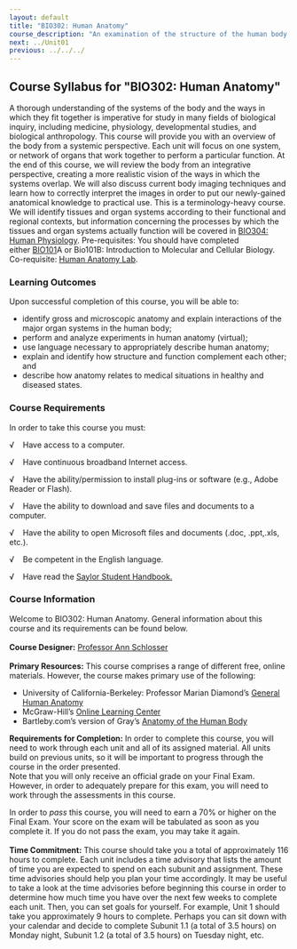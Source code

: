 ```yaml
---
layout: default
title: "BIO302: Human Anatomy"
course_description: "An examination of the structure of the human body at the cellular, tissue, organ, and organ system levels. Topics include: the integumentary, skeletal, muscular, nervous, cardiovascular, lymphatic, respiratory, digestive, urinary, endocrine, and reproductive systems."
next: ../Unit01
previous: ../../../
---
```

Course Syllabus for "BIO302: Human Anatomy"
-------------------------------------------

A thorough understanding of the systems of the body and the ways in
which they fit together is imperative for study in many fields of
biological inquiry, including medicine, physiology, developmental
studies, and biological anthropology. This course will provide you with
an overview of the body from a systemic perspective. Each unit will
focus on one system, or network of organs that work together to perform
a particular function. At the end of this course, we will review the
body from an integrative perspective, creating a more realistic vision
of the ways in which the systems overlap. We will also discuss current
body imaging techniques and learn how to correctly interpret the images
in order to put our newly-gained anatomical knowledge to practical use.
This is a terminology-heavy course. We will identify tissues and organ
systems according to their functional and regional contexts, but
information concerning the processes by which the tissues and organ
systems actually function will be covered in [BIO304: Human
Physiology](http://www.saylor.org/courses/bio304/). Pre-requisites: You
should have completed
either [BIO101](http://www.saylor.org/courses/bio101a/)A or Bio101B:
Introduction to Molecular and Cellular Biology. Co-requisite: [Human
Anatomy Lab](http://www.saylor.org/courses/bio302-lab/).

### Learning Outcomes

Upon successful completion of this course, you will be able to:  

-   identify gross and microscopic anatomy and explain interactions of
    the major organ systems in the human body;
-   perform and analyze experiments in human anatomy (virtual);
-   use language necessary to appropriately describe human anatomy;
-   explain and identify how structure and function complement each
    other; and
-   describe how anatomy relates to medical situations in healthy and
    diseased states.

### Course Requirements

In order to take this course you must:

√    Have access to a computer.

√    Have continuous broadband Internet access.

√    Have the ability/permission to install plug-ins or software (e.g.,
Adobe Reader or Flash).

√    Have the ability to download and save files and documents to a
computer.

√    Have the ability to open Microsoft files and documents (.doc,
.ppt,.xls, etc.).

√    Be competent in the English language.

√    Have read the [Saylor Student
Handbook.](http://www.saylor.org/site/wp-content/uploads/2012/05/Saylor-StudentHandbook.pdf)

### Course Information

Welcome to BIO302: Human Anatomy. General information about this course
and its requirements can be found below.  
    
 **Course Designer:** [Professor Ann
Schlosser](http://www.saylor.org/faculty-o-t/#ProfessorAnnSchlosser)  
    
 **Primary Resources:** This course comprises a range of different free,
online materials. However, the course makes primary use of the
following:  

-   University of California-Berkeley: Professor Marian Diamond’s
    [General Human
    Anatomy](http://www.youtube.com/watch?v=S9WtBRNydso&list=SP9A701D54E8896D0E)
-   McGraw-Hill’s [Online Learning
    Center](http://highered.mcgraw-hill.com/sites/0072351136/student_view0/)
-   Bartleby.com’s version of Gray’s [Anatomy of the Human
    Body](http://www.bartleby.com/107/)

**Requirements for Completion:** In order to complete this course, you
will need to work through each unit and all of its assigned material.
All units build on previous units, so it will be important to progress
through the course in the order presented.  
 Note that you will only receive an official grade on your Final Exam.
However, in order to adequately prepare for this exam, you will need to
work through the assessments in this course.   
  
 In order to *pass* this course, you will need to earn a 70% or higher
on the Final Exam. Your score on the exam will be tabulated as soon as
you complete it. If you do not pass the exam, you may take it again.   
    
 **Time Commitment:** This course should take you a total of
approximately 116 hours to complete. Each unit includes a time advisory
that lists the amount of time you are expected to spend on each subunit
and assignment. These time advisories should help you plan your time
accordingly. It may be useful to take a look at the time advisories
before beginning this course in order to determine how much time you
have over the next few weeks to complete each unit. Then, you can set
goals for yourself. For example, Unit 1 should take you approximately 9
hours to complete. Perhaps you can sit down with your calendar and
decide to complete Subunit 1.1 (a total of 3.5 hours) on Monday night,
Subunit 1.2 (a total of 3.5 hours) on Tuesday night, etc.  
    

